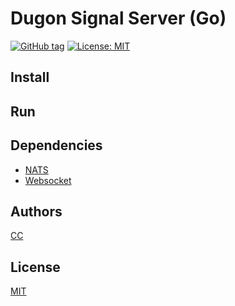 # Dugon Signal Server (Go)

[![GitHub tag](https://img.shields.io/github/tag/0-u-0/dugon-signal-server.svg)](https://github.com/0-u-0/dugon-signal-server)
[![License: MIT](https://img.shields.io/badge/License-MIT-yellow.svg)](./LICENSE)

## Install

## Run

## Dependencies

* [NATS](https://github.com/nats-io/nats.go)
* [Websocket](https://github.com/gorilla/websocket) 

## Authors

[CC](https://crater.one)

## License

[MIT](./LICENSE)